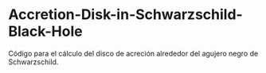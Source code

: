 # Accretion-Disk-in-Schwarzschild-Black-Hole
Código para el cálculo del disco de acreción alrededor del agujero negro de Schwarzschild.
